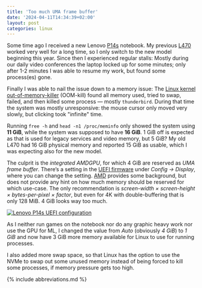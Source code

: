 ```yaml
---
title: 'Too much UMA frame buffer'
date: '2024-04-11T14:34:39+02:00'
layout: post
categories: linux
---
```


Some time ago I received a new Lenovo [P14s](https://www.lenovo.com/de/de/p/laptops/thinkpad/thinkpadp/thinkpad-p14s-gen-4-(14-inch-amd)-mobile-workstation/len101t0070) notebook.
My previous [L470](https://www.lenovo.com/de/de/p/laptops/thinkpad/thinkpadl/thinkpad-l470/22tp2tbl470) worked very well for a long time, so I only switch to the new model beginning this year.
Since then I experienced regular stalls:
Mostly during our daily video conferences the laptop locked up for some minutes;
only after 1-2 minutes I was able to resume my work, but found some process(es) gone.

Finally I was able to nail the issue down to a memory issue:
The [Linux kernel out-of-memory-killer](https://www.kernel.org/doc/gorman/html/understand/understand016.html) (OOM-kill) found all memory used, tried to swap, failed, and then killed some process — mostly `thunderbird`.
During that time the system was mostly unresponsive:
the mouse cursor only moved very slowly, but clicking took "infinite" time.

Running `free -h` and `head -n1 /proc/meminfo` only showed the system using **11 GiB**, while the system was supposed to have **16 GiB**.
1 GiB off is expected as that is used for legacy services and video memory, but 5 GiB?
My old L470 had 16 GiB physical memory and reported 15 GiB as usable, which I was expecting also for the new model.

The culprit is the *integrated AMDGPU*, for which 4 GiB are reserved as *UMA frame buffer*.
There’s a setting in the [UEFI firmware](https://download.lenovo.com/bsco/index.html#/graphicalsimulator/ThinkPad%20P14s%20Gen%202%20AMD%20(20A0,20A1)) under *Config → Display*, where you can change the setting.
[AMD](https://www.amd.com/en/support/kb/faq/pa-280 "Advanced Mirco Devices") provides some background, but does not provide any hint on how much memory should be reserved for which use-case.
The only recommendation is *screen-width × screen-height × bytes-per-pixel × factor*, but even for 4K with double-buffering that is only 128 MiB.
4 GiB looks way too much.

[![Lenovo P14s UEFI configuration]({{site.url}}/images/p14suefi-300x193.png)]({{site.url}}/images/p14suefi.png)

As I neither run games on the notebook nor do any graphic heavy work nor use the GPU for ML, I changed the value from *Auto* (obviously *4 GiB*) to *1 GiB* and now have 3 GiB more memory available for Linux to use for running processes.

I also added more swap space, so that Linux has the option to use the NVMe to swap out some unused memory instead of being forced to kill some processes, if memory pressure gets too high.

{% include abbreviations.md %}
